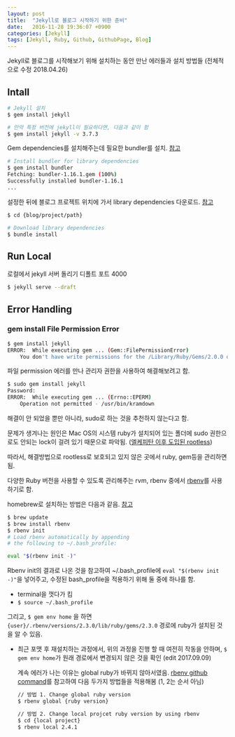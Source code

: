 ```yaml
---
layout: post
title:  "Jekyll로 블로그 시작하기 위한 준비"
date:   2016-11-28 19:36:07 +0900
categories: [Jekyll]
tags: [Jekyll, Ruby, Github, GithubPage, Blog]
---
```


Jekyll로 블로그를 시작해보기 위해 설치하는 동안 만난 에러들과 설치 방법들
(전체적으로 수정 2018.04.26)

## Intall
```bash
# Jekyll 설치
$ gem install jekyll

# 만약 특정 버전에 jekyll이 필요하다면, 다음과 같이 함
$ gem install jekyll -v 3.7.3
```

Gem dependencies를 설치해주는데 필요한 bundler를 설치.
[참고](https://help.github.com/articles/setting-up-your-github-pages-site-locally-with-jekyll/#requirements)

```bash
# Install bundler for library dependencies
$ gem install bundler
Fetching: bundler-1.16.1.gem (100%)
Successfully installed bundler-1.16.1
...
```

설정한 뒤에 블로그 프로젝트 위치에 가서 library dependencies 다운로드. 
[참고](https://help.github.com/articles/setting-up-your-github-pages-site-locally-with-jekyll/#step-2-install-jekyll-using-bundler)

```bash
$ cd {blog/project/path}

# Download library dependencies
$ bundle install
```

## Run Local
로컬에서 jekyll 서버 돌리기 디폴트 포트 4000

```bash
$ jekyll serve --draft
```

## Error Handling
### gem install File Permission Error

```bash
$ gem install jekyll
ERROR:  While executing gem ... (Gem::FilePermissionError)
    You don't have write permissions for the /Library/Ruby/Gems/2.0.0 directory.
```

파일 permission 에러를 만나 관리자 권한을 사용하여 해결해보려고 함.

```bash
$ sudo gem install jekyll
Password:
ERROR:  While executing gem ... (Errno::EPERM)
    Operation not permitted - /usr/bin/kramdown
```

해결이 안 되었을 뿐만 아니라, sudo로 하는 것을 추천하지 않는다고 함.

문제가 생겨나는 원인은 Mac OS의 시스템 ruby가 설치되어 있는 폴더에 sudo 권한으로도 안되는 lock이 걸려 있기 때문으로 파악됨. ([엘케피탄 이후 도입된 rootless](http://macnews.tistory.com/3408))

따라서, 해결방법으로 rootless로 보호되고 있지 않은 곳에서 ruby, gem등을 관리하면 됨.

다양한 Ruby 버전을 사용할 수 있도록 관리해주는 rvm, rbenv 중에서 [rbenv](https://github.com/rbenv/rbenv)를 사용하기로 함.

homebrew로 설치하는 방법은 다음과 같음. [참고](https://github.com/rbenv/rbenv#homebrew-on-mac-os-x)

```bash
$ brew update
$ brew install rbenv
$ rbenv init
# Load rbenv automatically by appending
# the following to ~/.bash_profile:

eval "$(rbenv init -)"
```

Rbenv init의 결과로 나온 것을 참고하여 ~/.bash_profile에 `eval "$(rbenv init -)"`을 넣어주고,
수정된 bash_profile을 적용하기 위해 둘 중에 하나를 함.

- terminal을 껏다가 킴
- `$ source ~/.bash_profile`

그리고, `$ gem env home` 을 하면 `{user}/.rbenv/versions/2.3.0/lib/ruby/gems/2.3.0` 경로에 ruby가 설치된 것을 알 수 있음.

- 최근 포맷 후 재설치하는 과정에서, 위의 과정을 진행 할 때 여전히 작동을 안하며, `$ gem env home`가 원래 경로에서 변경되지 않은 것을 확인 (edit 2017.09.09)

    계속 에러가 나는 이유는 global ruby가 바뀌지 않아서였음. 
    [rbenv github command](https://github.com/rbenv/rbenv#command-reference)를 참고하여 다음 두가지 방법들을 적용해봄 (1, 2는 순서 아님)  
    ```bash
    // 방법 1. Change global ruby version
    $ rbenv global {ruby version}
    
    // 방법 2. Change local projcet ruby version by using rbenv 
    $ cd {local project}
    $ rbenv local 2.4.1
    ```

